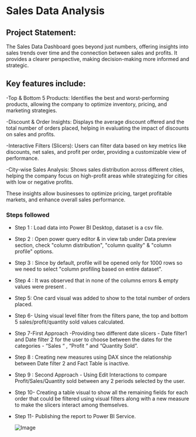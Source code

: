 # Sales Data Analysis


## Project Statement:

The Sales Data Dashboard goes beyond just numbers, offering insights into sales trends over time and the connection between sales and profits. It provides a clearer perspective, making decision-making more informed and strategic.

## Key features include:

-Top & Bottom 5 Products: Identifies the best and worst-performing products, allowing the company to optimize inventory, pricing, and marketing strategies.


-Discount & Order Insights: Displays the average discount offered and the total number of orders placed, helping in evaluating the impact of discounts on sales and profits.


-Interactive Filters (Slicers): Users can filter data based on key metrics like discounts, net sales, and profit per order, providing a customizable view of performance.


-City-wise Sales Analysis: Shows sales distribution across different cities, helping the company focus on high-profit areas while strategizing for cities with low or negative profits.


These insights allow businesses to optimize pricing, target profitable markets, and enhance overall sales performance.
### Steps followed 

- Step 1 : Load data into Power BI Desktop, dataset is a csv file.
- Step 2 : Open power query editor & in view tab under Data preview section, check "column distribution", "column quality" & "column profile" options.
- Step 3 : Since by default, profile will be opened only for 1000 rows so we need to select "column profiling based on entire dataset".
- Step 4 : It was observed that in none of the columns errors & empty values were present .
- Step 5: One card visual was added to show to the total number of orders placed.
- Step 6- Using visual level filter from the filters pane, the top and bottom 5 sales/profit/quantity sold values calculated.
- Step 7-First Approach -Providing two different date slicers - Date filter1 and Date filter 2 for the user to choose between the dates for the categories - “Sales “ , “Profit “ and “Quantity Sold”.
- Step 8 : Creating new measures  using DAX since the relationship between Date filter 2 and  Fact Table is inactive.
- Step 9 : Second Approach - Using Edit Interactions to compare Profit/Sales/Quantity sold between any 2 periods selected by the user.
- Step 10- Creating a table visual to show all the remaining fields for each order that could be filtered using visual filters along with a new measure to make the slicers interact among themselves.
- Step 11- Publishing the report to Power BI Service.

  ![Image](https://github.com/user-attachments/assets/57c66e63-88f7-43ba-b951-2d4fd62938ad)
